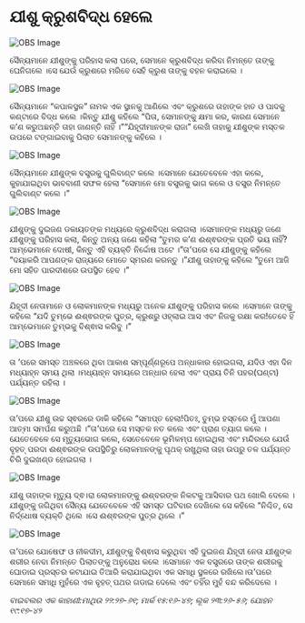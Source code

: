 # ଯୀଶୁ କ୍ରୁଶବିଦ୍ଧ ହେଲେ

![OBS Image](https://cdn.door43.org/obs/jpg/360px/obs-en-40-01.jpg)

ସୈନ୍ୟମାନେ ଯୀଶୁଙ୍କୁ ପରିହାସ କଲା ପରେ, ସେମାନେ କ୍ରୁଶବିଦ୍ଧ କରିବା ନିମନ୍ତେ ତାଙ୍କୁ ଘେନିଗଲେ ।ସେ ଯେଉଁ କ୍ରୁଶରେ ମରିବେ ସେହି କ୍ରୁଶ ତାଙ୍କୁ ବହନ କରାଇଲେ ।

![OBS Image](https://cdn.door43.org/obs/jpg/360px/obs-en-40-02.jpg)

ସୈନ୍ୟମାନେ “କପାଳସ୍ଥଳ” ନାମକ ଏକ ସ୍ଥାନକୁ ଆଣିଲେ ଏବଂ କ୍ରୁଶରେ ତାହାଙ୍କ ହାତ ଓ ପାଦକୁ କଣ୍ଟାରେ ବିଦ୍ଧ କଲେ ।କିନ୍ତୁ ଯୀଶୁ କହିଲେ “ପିତା, ସେମାନଙ୍କୁ କ୍ଷମା କର, କାରଣ ସେମାନେ କ’ଣ କରୁଅଛନ୍ତି ତାହା ଜାଣନ୍ତି ନାହିଁ ।”“ଯିହୂଦୀମାନଙ୍କ ରାଜା” ଲେଖି ତାହାକୁ ଯୀଶୁଙ୍କ ମସ୍ତକ ଉପରେ ଟଙ୍ଗାଇବାକୁ ପିଲାତ ସେମାନଙ୍କୁ କହିଲେ ।

![OBS Image](https://cdn.door43.org/obs/jpg/360px/obs-en-40-03.jpg)

ସୈନ୍ୟମାନେ ଯୀଶୁଙ୍କ ବସ୍ତ୍ରକୁ ଗୁଲିବାଣ୍ଟ କଲେ ।ସେମାନେ ଯେତେବେଳେ ଏହା କଲେ, କୁହାଯାଇଥିବା ଭାବବାଣୀ ସଫଳ ହେଲା “ସେମାନେ ମୋ ବସ୍ତ୍ରକୁ ଭାଗ କଲେ ଓ ବସ୍ତ୍ର ନିମନ୍ତେ ଗୁଲିବାଣ୍ଟ କଲେ ।”

![OBS Image](https://cdn.door43.org/obs/jpg/360px/obs-en-40-04.jpg)

ଯୀଶୁଙ୍କୁ ଦୁଇଜଣ ଡକାୟତଙ୍କ ମଧ୍ୟରେ କ୍ରୁଶବିଦ୍ଧ କରାଗଲା ।ସେମାନଙ୍କ ମଧ୍ୟରୁ ଜଣେ ଯୀଶୁଙ୍କୁ ପରିହାସ କଲା, କିନ୍ତୁ ଅନ୍ୟ ଜଣେ କହିଲା “ତୁମର କ’ଣ ଈଶ୍ଵରଙ୍କ ପ୍ରତି ଭୟ ନାହିଁ?ଆମ୍ଭେମାନେ ଦୋଷୀ, କିନ୍ତୁ ଏହି ବ୍ୟକ୍ତି ନିର୍ଦ୍ଦୋଷ ଅଟେ ।”ତା’ପରେ ସେ ଯୀଶୁଙ୍କୁ କହିଲେ “ଦୟାକରି ଆପଣଙ୍କ ରାଜ୍ୟରେ ମୋତେ ସ୍ମରଣ କରନ୍ତୁ ।”ଯୀଶୁ ତାହାଙ୍କୁ କହିଲେ “ତୁମେ ଆଜି ମୋ ସହିତ ପାରଦୀଶରେ ଉପସ୍ଥିତ ହେବ ।”

![OBS Image](https://cdn.door43.org/obs/jpg/360px/obs-en-40-05.jpg)

ଯିହୂଦୀ ନେତାମାନେ ଓ ଲୋକମାନଙ୍କ ମଧ୍ୟରୁ ଅନେକ ଯୀଶୁଙ୍କୁ ପରିହାସ କଲେ ।ସେମାନେ ତାଙ୍କୁ କହିଲେ “ଯଦି ତୁମ୍ଭେ ଈଶ୍ଵରଙ୍କ ପୁତ୍ର, କ୍ରୁଶରୁ ଓହ୍ଲାଇ ଆସ ଏବଂ ନିଜକୁ ରକ୍ଷା କର!ତେବେ ହିଁ ଆମ୍ଭେମାନେ ତୁମ୍ଭକୁ ବିଶ୍ଵାସ କରିବୁ ।”

![OBS Image](https://cdn.door43.org/obs/jpg/360px/obs-en-40-06.jpg)

ତା ’ପରେ  ସମସ୍ତ ଅଞ୍ଚଳରେ ଥିବା ଆକାଶ ସମ୍ପୂର୍ଣ୍ଣରୂପେ ଅନ୍ଧାକାର ହୋଇଗଲା, ଯଦିଓ ଏହା ଦିନ ମଧ୍ୟାହ୍ନ ସମୟ ଥିଲା ।ମଧ୍ୟାହ୍ନ ସମୟରେ ଅନ୍ଧାର ହେଲା ଏବଂ ପ୍ରାୟ ତିନି ପହର(ଘଣ୍ଟା) ପର୍ଯ୍ୟନ୍ତ ରହିଲା ।

![OBS Image](https://cdn.door43.org/obs/jpg/360px/obs-en-40-07.jpg)

ତା’ପରେ ଯୀଶୁ ଉଚ୍ଚ ସ୍ଵରରେ ଡାକି କହିଲେ “ସମାପ୍ତ ହେଲା!ପିତଃ, ତୁମ୍ଭ ହସ୍ତରେ ମୁଁ ଆପଣା ଆତ୍ମା ସମର୍ପଣ କରୁଅଛି ।”ତା’ପରେ ସେ ମସ୍ତକ ନତ କଲେ ଏବଂ ପ୍ରାଣ ତ୍ୟାଗ କଲେ ।ଯେତେବେଳେ ସେ ମୃତ୍ୟୁଭୋଗ କଲେ, ସେତେବେଳେ ଭୂମିକମ୍ପ ହୋଇଥିଲା ଏବଂ ମନ୍ଦିରରେ ଯେଉଁ ବୃହତ୍ ପରଦା ଈଶ୍ଵରଙ୍କ ଉପସ୍ଥିତିରୁ ଲୋକମାନଙ୍କୁ ପୃଥକ୍ ରଖୁଥିଲା ତାହା ଉପରୁ ତଳ ପର୍ଯ୍ୟନ୍ତ ଚିରି ଦୁଇଖଣ୍ଡ ହୋଇଗଲା ।

![OBS Image](https://cdn.door43.org/obs/jpg/360px/obs-en-40-08.jpg)

ଯୀଶୁ ତାହାଙ୍କ ମୃତ୍ୟୁ ଦ୍ଵ।ରା ଲୋକମାନଙ୍କୁ ଈଶ୍ବରଙ୍କ ନିକଟକୁ ଆସିବାର ପଥ ଖୋଲି ଦେଲେ ।ଯୀଶୁଙ୍କୁ ଜଗିଥିବା ସୈନ୍ୟ ଯେତେବେଳେ ଏହି ସମସ୍ତ ଘଟିବାର ଦେଖିଲେ ସେ କହିଲେ “ନିଶ୍ଚିତ, ସେ ନିର୍ଦ୍ଧୋଷ ବ୍ୟକ୍ତି ଥିଲେ ।ସେ ଈଶ୍ଵରଙ୍କ ପୁତ୍ର ଥିଲେ ।”

![OBS Image](https://cdn.door43.org/obs/jpg/360px/obs-en-40-09.jpg)

ତା’ପରେ ଯୋଷେଫ ଓ ନୀକଦୀମ, ଯୀଶୁଙ୍କୁ ବିଶ୍ଵାସ କରୁଥିବା ଏହି ଦୁଇଜଣ ଯିହୂଦୀ ନେତା ଯୀଶୁଙ୍କ ଶରୀର ନେବା ନିମନ୍ତେ ପିଲାତଙ୍କୁ ଅନୁରୋଧ କଲେ ।ସେମାନେ ଏକ ବସ୍ତ୍ରରେ ତାଙ୍କ ଶରୀରକୁ ଘୋଡାଇ ପ୍ରସ୍ତର କଟାଯାଇ ତିଆରି କରାଯାଇଥିବା ଏକ ସମାଧି ସ୍ଥଳରେ ରଖିଲେ।ତା’ପରେ ସେମାନେ ସମାଧି ମୁହଁରେ ଏକ ବୃହତ୍ ପଥର ଗଡାଇ ଦେଲେ ଏବଂ ତହିଁର ମୁହଁ ବନ୍ଦ କରିଦେଲେ ।

_ବାଇବଲର ଏକ କାହାଣୀ:ମାଥିଉ ୨୨:୨୭-୬୧; ମାର୍କ ୧୫:୧୬-୪୭; ଲୂକ ୨୩:୨୬-୫୬; ଯୋହନ ୧୯:୧୭-୪୨_